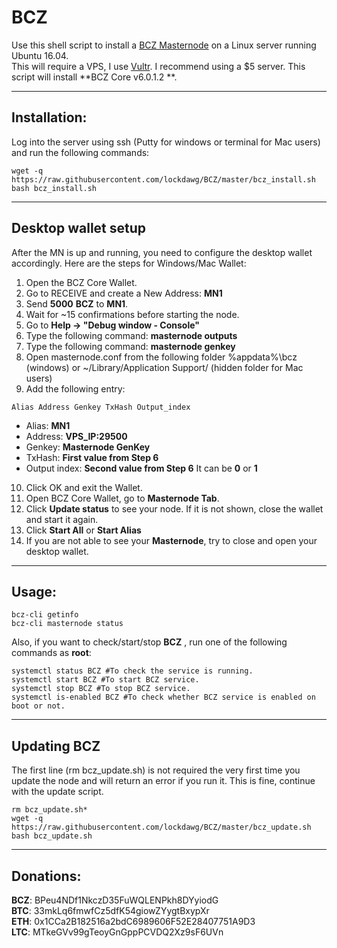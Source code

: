 # BCZ
Use this shell script to install a [BCZ Masternode](https://www.bitcoincz.org/) on a Linux server running Ubuntu 16.04.  
This will require a VPS, I use [Vultr](https://www.vultr.com/?ref=7310394).  I recommend using a $5 server.
This script will install **BCZ Core v6.0.1.2 **.
***

## Installation:
Log into the server using ssh (Putty for windows or terminal for Mac users) and run the following commands:
```
wget -q https://raw.githubusercontent.com/lockdawg/BCZ/master/bcz_install.sh
bash bcz_install.sh
```
***

## Desktop wallet setup

After the MN is up and running, you need to configure the desktop wallet accordingly. Here are the steps for Windows/Mac Wallet:
1. Open the BCZ Core Wallet.
2. Go to RECEIVE and create a New Address: **MN1**
3. Send **5000** **BCZ** to **MN1**.
4. Wait for ~15 confirmations before starting the node.
5. Go to **Help -> "Debug window - Console"**
6. Type the following command: **masternode outputs**
7. Type the following command: **masternode genkey**
8. Open masternode.conf from the following folder %appdata%\bcz (windows) or ~/Library/Application Support/ (hidden folder for Mac users)
9. Add the following entry:
```
Alias Address Genkey TxHash Output_index
```
* Alias: **MN1**
* Address: **VPS_IP:29500**
* Genkey: **Masternode GenKey**
* TxHash: **First value from Step 6** 
* Output index:  **Second value from Step 6** It can be **0** or **1**
10. Click OK and exit the Wallet.
11. Open BCZ Core Wallet, go to **Masternode Tab**.
12. Click **Update status** to see your node. If it is not shown, close the wallet and start it again.
13. Click **Start All** or **Start Alias**
12. If you are not able to see your **Masternode**, try to close and open your desktop wallet.
***

## Usage:
```
bcz-cli getinfo
bcz-cli masternode status
```
Also, if you want to check/start/stop **BCZ** , run one of the following commands as **root**:
```
systemctl status BCZ #To check the service is running.
systemctl start BCZ #To start BCZ service.
systemctl stop BCZ #To stop BCZ service.
systemctl is-enabled BCZ #To check whether BCZ service is enabled on boot or not.
```
***

## Updating BCZ
The first line (rm bcz_update.sh) is not required the very first time you update the node and will return an error if you run it.  This is fine, continue with the update script.
```
rm bcz_update.sh*
wget -q https://raw.githubusercontent.com/lockdawg/BCZ/master/bcz_update.sh
bash bcz_update.sh
```
***

## Donations:  

**BCZ**: BPeu4NDf1NkczD35FuWQLENPkh8DYyiodG  
**BTC**: 33mkLq6fmwfCz5dfK54giowZYygtBxypXr  
**ETH**: 0x1CCa2B182516a2bdC6989606F52E28407751A9D3  
**LTC**: MTkeGVv99gTeoyGnGppPCVDQ2Xz9sF6UVn
